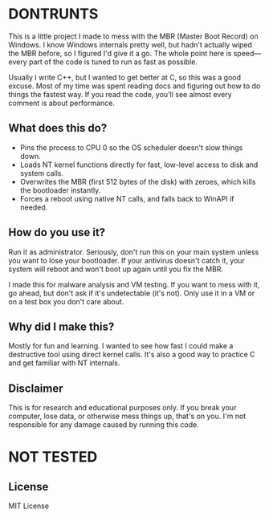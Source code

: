 # DONTRUNTS

This is a little project I made to mess with the MBR (Master Boot Record) on Windows. I know Windows internals pretty well, but hadn't actually wiped the MBR before, so I figured I'd give it a go. The whole point here is speed—every part of the code is tuned to run as fast as possible.

Usually I write C++, but I wanted to get better at C, so this was a good excuse. Most of my time was spent reading docs and figuring out how to do things the fastest way. If you read the code, you'll see almost every comment is about performance.

## What does this do?

- Pins the process to CPU 0 so the OS scheduler doesn't slow things down.
- Loads NT kernel functions directly for fast, low-level access to disk and system calls.
- Overwrites the MBR (first 512 bytes of the disk) with zeroes, which kills the bootloader instantly.
- Forces a reboot using native NT calls, and falls back to WinAPI if needed.

## How do you use it?

Run it as administrator. Seriously, don't run this on your main system unless you want to lose your bootloader. If your antivirus doesn't catch it, your system will reboot and won't boot up again until you fix the MBR.

I made this for malware analysis and VM testing. If you want to mess with it, go ahead, but don't ask if it's undetectable (it's not). Only use it in a VM or on a test box you don't care about.

## Why did I make this?

Mostly for fun and learning. I wanted to see how fast I could make a destructive tool using direct kernel calls. It's also a good way to practice C and get familiar with NT internals.

## Disclaimer

This is for research and educational purposes only. If you break your computer, lose data, or otherwise mess things up, that's on you. I'm not responsible for any damage caused by running this code.

# NOT TESTED

## License

MIT License
